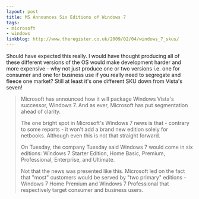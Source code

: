 ```yaml
---
layout: post
title: MS Announces Six Editions of Windows 7
tags:
- microsoft
- windows
linkblog: http://www.theregister.co.uk/2009/02/04/windows_7_skus/
---
```


Should have expected this really. I would have thought producing all of these different versions of the OS
would make development harder and more expensive - why not just produce one or two versions i.e. one for
consumer and one for business use if you really need to segregate and fleece one market? Still at least it's
one different SKU down from Vista's seven!

> Microsoft has announced how it will package Windows Vista's successor, Windows 7. And as ever, Microsoft has
> put segmentation ahead of clarity.
>
> The one bright spot in Microsoft's Windows 7 news is that - contrary to some reports - it won't add a brand
> new edition solely for netbooks. Although even this is not that straight forward.
>
> On Tuesday, the company Tuesday said Windows 7 would come in six editions: Windows 7 Starter Edition, Home
> Basic, Premium, Professional, Enterprise, and Ultimate.
>
> Not that the news was presented like this. Microsoft led on the fact that "most" customers would be served by
> "two primary" editions - Windows 7 Home Premium and Windows 7 Professional that respectively target consumer
> and business users.
